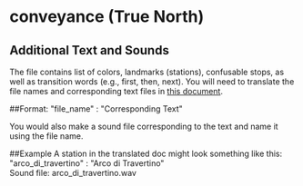 conveyance (True North)
=======================
## Additional Text and Sounds
The file contains list of colors, landmarks (stations), confusable stops, as well as transition words (e.g., first, then, next). You will need to translate the file names and corresponding text files in [this document](conv_stim.txt). 

##Format:
"file_name" : "Corresponding Text"

You would also make a sound file corresponding to the text and name it using the file name. 

##Example
A station in the translated doc might look something like this:  
"arco_di_travertino" : "Arco di Travertino"  
Sound file: arco_di_travertino.wav




